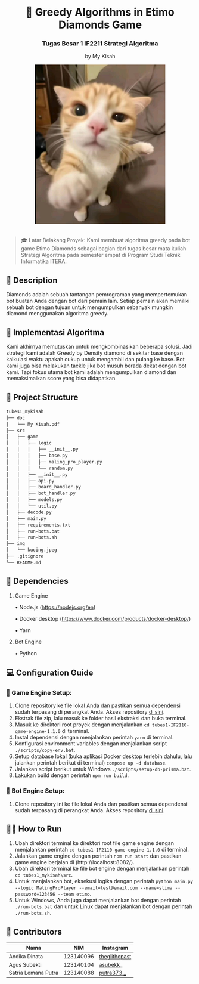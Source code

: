 <div align="center">
  <h1>💎 Greedy Algorithms in Etimo Diamonds Game</h1>
  <h3>Tugas Besar 1 IF2211 Strategi Algoritma</h3>
  <p>by My Kisah</p>
  <img src="img/kucing.jpeg" alt="kucing" width="350"/>
  <br/>
  <br/>
</div>

> 🎓 Latar Belakang Proyek: Kami membuat algoritma greedy pada bot game Etimo Diamonds sebagai bagian dari tugas besar mata kuliah Strategi Algoritma pada semester empat di Program Studi Teknik Informatika ITERA.

## 📝 Description

Diamonds adalah sebuah tantangan pemrograman yang mempertemukan bot buatan Anda dengan bot dari pemain lain. Setiap pemain akan memiliki sebuah bot dengan tujuan untuk mengumpulkan sebanyak mungkin diamond menggunakan algoritma greedy.

## 🚨 Implementasi Algoritma

Kami akhirnya memutuskan untuk mengkombinasikan beberapa solusi. Jadi strategi kami adalah Greedy by Density diamond di sekitar base dengan kalkulasi waktu apakah cukup untuk mengambil dan pulang ke base. Bot kami juga bisa melakukan tackle jika bot musuh berada dekat dengan bot kami. Tapi fokus utama bot kami adalah mengumpulkan diamond dan memaksimalkan score yang bisa didapatkan.

## 📁 Project Structure

```bash
tubes1_mykisah
├── doc
│   └── My Kisah.pdf
├── src
│   ├── game
│   │   ├── logic
│   │   │   ├── __init__.py
│   │   │   ├── base.py
│   │   │   ├── maling_pro_player.py
│   │   │   └── random.py
│   │   ├── __init__.py
│   │   ├── api.py
│   │   ├── board_handler.py
│   │   ├── bot_handler.py
│   │   ├── models.py
│   │   └── util.py
│   ├── decode.py
│   ├── main.py
│   ├── requirements.txt
│   ├── run-bots.bat
│   ├── run-bots.sh
├── img
│   └── kucing.jpeg
├── .gitignore
└── README.md
```

## 🔨 Dependencies

1. Game Engine

   • Node.js (https://nodejs.org/en)

   • Docker desktop (https://www.docker.com/products/docker-desktop/)

   • Yarn

2. Bot Engine

   • Python

## 💻 Configuration Guide

### 💎 Game Engine Setup:

1. Clone repository ke file lokal Anda dan pastikan semua dependensi sudah terpasang di perangkat Anda. Akses repository [di sini](https://github.com/haziqam/tubes1-IF2211-game-engine/releases/tag/v1.1.0).
2. Ekstrak file zip, lalu masuk ke folder hasil ekstraksi dan buka terminal.
3. Masuk ke direktori root proyek dengan menjalankan `cd tubes1-IF2110-game-engine-1.1.0` di terminal.
4. Instal dependensi dengan menjalankan perintah `yarn` di terminal.
5. Konfigurasi environment variables dengan menjalankan script `./scripts/copy-env.bat`.
6. Setup database lokal (buka aplikasi Docker desktop terlebih dahulu, lalu jalankan perintah berikut di terminal) `compose up -d database`.
7. Jalankan script berikut untuk Windows `./scripts/setup-db-prisma.bat`.
8. Lakukan build dengan perintah `npm run build`.

### 🤖 Bot Engine Setup:

1. Clone repository ini ke file lokal Anda dan pastikan semua dependensi sudah terpasang di perangkat Anda. Akses repository [di sini](https://github.com/theglitchpast/tubes1_mykisah).

## 🏃‍♂️ How to Run

1. Ubah direktori terminal ke direktori root file game engine dengan menjalankan perintah `cd tubes1-IF2110-game-engine-1.1.0` di terminal.
2. Jalankan game engine dengan perintah `npm run start` dan pastikan game engine berjalan di (http://localhost:8082/).
3. Ubah direktori terminal ke file bot engine dengan menjalankan perintah `cd tubes1_mykisah\src`.
4. Untuk menjalankan bot, eksekusi logika dengan perintah `python main.py --logic MalingProPlayer --email=test@email.com --name=stima --password=123456 --team etimo`.
5. Untuk Windows, Anda juga dapat menjalankan bot dengan perintah `./run-bots.bat` dan untuk Linux dapat menjalankan bot dengan perintah `./run-bots.sh`.

## 🔬 Contributors

| Nama                | NIM       | Instagram                                                 |
| ------------------- | --------- | --------------------------------------------------------- |
| Andika Dinata       | 123140096 | [theglithcpast](https://www.instagram.com/theglitchpast/) |
| Agus Subekti        | 123140104 | [asubekk\_](https://www.instagram.com/asubekk_/)          |
| Satria Lemana Putra | 123140088 | [putra373.\_](https://www.instagram.com/putra373._/)      |
